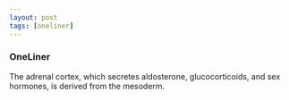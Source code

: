 ```yaml
---
layout: post
tags: [oneliner]
---
```



### OneLiner

The adrenal cortex, which secretes aldosterone, glucocorticoids, and sex hormones, is derived from the mesoderm.
